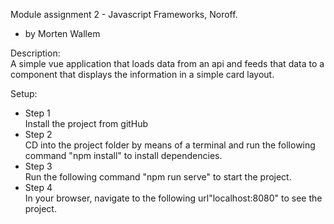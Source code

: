 Module assignment 2 - Javascript Frameworks, Noroff.
- by Morten Wallem

Description:  
A simple vue application that loads data from an api and feeds that data to a component that displays the information in a simple card layout.

Setup:
- Step 1  
Install the project from gitHub
- Step 2  
CD into the project folder by means of a terminal and run the following command "npm install" to install dependencies.
- Step 3  
Run the following command "npm run serve" to start the project.
- Step 4  
In your browser, navigate to the following url"localhost:8080" to see the project.
